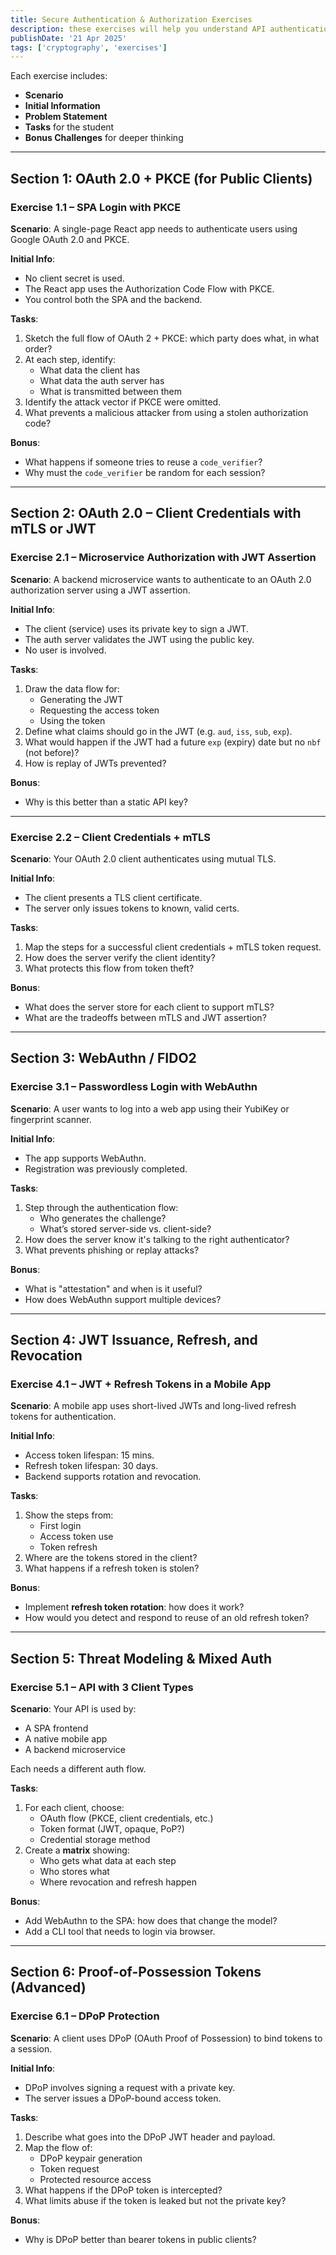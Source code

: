 ```yaml
---
title: Secure Authentication & Authorization Exercises 
description: these exercises will help you understand API authentication
publishDate: '21 Apr 2025'
tags: ['cryptography', 'exercises']
---
```




Each exercise includes:

- **Scenario**
- **Initial Information**
- **Problem Statement**
- **Tasks** for the student
- **Bonus Challenges** for deeper thinking

---

## **Section 1: OAuth 2.0 + PKCE (for Public Clients)**

### **Exercise 1.1 – SPA Login with PKCE**
**Scenario**: A single-page React app needs to authenticate users using Google OAuth 2.0 and PKCE.

**Initial Info**:
- No client secret is used.
- The React app uses the Authorization Code Flow with PKCE.
- You control both the SPA and the backend.

**Tasks**:
1. Sketch the full flow of OAuth 2 + PKCE: which party does what, in what order?
2. At each step, identify:
   - What data the client has
   - What data the auth server has
   - What is transmitted between them
3. Identify the attack vector if PKCE were omitted.
4. What prevents a malicious attacker from using a stolen authorization code?

**Bonus**:
- What happens if someone tries to reuse a `code_verifier`?
- Why must the `code_verifier` be random for each session?

---

## **Section 2: OAuth 2.0 – Client Credentials with mTLS or JWT**

### **Exercise 2.1 – Microservice Authorization with JWT Assertion**
**Scenario**: A backend microservice wants to authenticate to an OAuth 2.0 authorization server using a JWT assertion.

**Initial Info**:
- The client (service) uses its private key to sign a JWT.
- The auth server validates the JWT using the public key.
- No user is involved.

**Tasks**:
1. Draw the data flow for:
   - Generating the JWT
   - Requesting the access token
   - Using the token
2. Define what claims should go in the JWT (e.g. `aud`, `iss`, `sub`, `exp`).
3. What would happen if the JWT had a future `exp` (expiry) date but no `nbf` (not before)?
4. How is replay of JWTs prevented?

**Bonus**:
- Why is this better than a static API key?

---

### **Exercise 2.2 – Client Credentials + mTLS**
**Scenario**: Your OAuth 2.0 client authenticates using mutual TLS.

**Initial Info**:
- The client presents a TLS client certificate.
- The server only issues tokens to known, valid certs.

**Tasks**:
1. Map the steps for a successful client credentials + mTLS token request.
2. How does the server verify the client identity?
3. What protects this flow from token theft?

**Bonus**:
- What does the server store for each client to support mTLS?
- What are the tradeoffs between mTLS and JWT assertion?

---

## **Section 3: WebAuthn / FIDO2**

### **Exercise 3.1 – Passwordless Login with WebAuthn**
**Scenario**: A user wants to log into a web app using their YubiKey or fingerprint scanner.

**Initial Info**:
- The app supports WebAuthn.
- Registration was previously completed.

**Tasks**:
1. Step through the authentication flow:
   - Who generates the challenge?
   - What’s stored server-side vs. client-side?
2. How does the server know it's talking to the right authenticator?
3. What prevents phishing or replay attacks?

**Bonus**:
- What is "attestation" and when is it useful?
- How does WebAuthn support multiple devices?

---

## **Section 4: JWT Issuance, Refresh, and Revocation**

### **Exercise 4.1 – JWT + Refresh Tokens in a Mobile App**
**Scenario**: A mobile app uses short-lived JWTs and long-lived refresh tokens for authentication.

**Initial Info**:
- Access token lifespan: 15 mins.
- Refresh token lifespan: 30 days.
- Backend supports rotation and revocation.

**Tasks**:
1. Show the steps from:
   - First login
   - Access token use
   - Token refresh
2. Where are the tokens stored in the client?
3. What happens if a refresh token is stolen?

**Bonus**:
- Implement **refresh token rotation**: how does it work?
- How would you detect and respond to reuse of an old refresh token?

---

## **Section 5: Threat Modeling & Mixed Auth**

### **Exercise 5.1 – API with 3 Client Types**
**Scenario**: Your API is used by:
- A SPA frontend
- A native mobile app
- A backend microservice

Each needs a different auth flow.

**Tasks**:
1. For each client, choose:
   - OAuth flow (PKCE, client credentials, etc.)
   - Token format (JWT, opaque, PoP?)
   - Credential storage method
2. Create a **matrix** showing:
   - Who gets what data at each step
   - Who stores what
   - Where revocation and refresh happen

**Bonus**:
- Add WebAuthn to the SPA: how does that change the model?
- Add a CLI tool that needs to login via browser.

---

## **Section 6: Proof-of-Possession Tokens (Advanced)**

### **Exercise 6.1 – DPoP Protection**
**Scenario**: A client uses DPoP (OAuth Proof of Possession) to bind tokens to a session.

**Initial Info**:
- DPoP involves signing a request with a private key.
- The server issues a DPoP-bound access token.

**Tasks**:
1. Describe what goes into the DPoP JWT header and payload.
2. Map the flow of:
   - DPoP keypair generation
   - Token request
   - Protected resource access
3. What happens if the DPoP token is intercepted?
4. What limits abuse if the token is leaked but not the private key?

**Bonus**:
- Why is DPoP better than bearer tokens in public clients?

